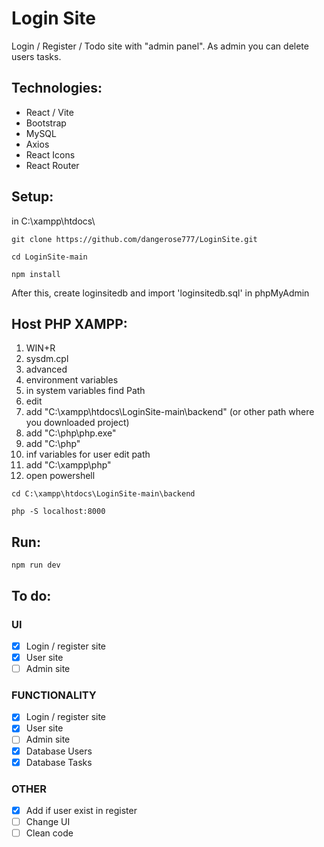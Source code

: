 # Login Site
Login / Register / Todo site with "admin panel". As admin you can delete users tasks.

## Technologies:
- React / Vite
- Bootstrap
- MySQL
- Axios
- React Icons
- React Router

## Setup:
in C:\xampp\htdocs\
```
git clone https://github.com/dangerose777/LoginSite.git
```
```
cd LoginSite-main
```
```
npm install
```
After this, create loginsitedb and import 'loginsitedb.sql' in phpMyAdmin

## Host PHP XAMPP:
1) WIN+R
2) sysdm.cpl
3) advanced
4) environment variables
5) in system variables find Path
6) edit
7) add "C:\xampp\htdocs\LoginSite-main\backend" (or other path where you downloaded project)
8) add "C:\php\php.exe"
9) add "C:\php"
10) inf variables for user edit path
11) add "C:\xampp\php"
12) open powershell
```
cd C:\xampp\htdocs\LoginSite-main\backend
```
```
php -S localhost:8000
```

## Run:
```
npm run dev
```

## To do:
### UI
- [x]  Login / register site
- [x]  User site
- [ ]  Admin site
### FUNCTIONALITY
- [x]  Login / register site
- [x]  User site
- [ ]  Admin site
- [x]  Database Users
- [x]  Database Tasks
### OTHER
- [x] Add if user exist in register
- [ ] Change UI
- [ ] Clean code